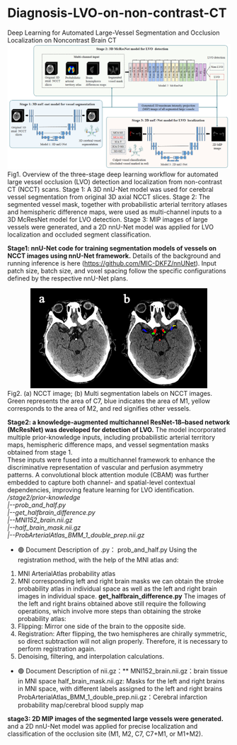 # Diagnosis-LVO-on-non-contrast-CT
Deep Learning for Automated Large-Vessel Segmentation and Occlusion Localization on Noncontrast Brain CT
![image](https://github.com/zsunAI/Diagnosis-LVO-on-non-contrast-CT/blob/main/png/Fig2.png)  
Fig1. Overview of the three-stage deep learning workflow for automated large vessel occlusion (LVO) detection and localization from non-contrast CT (NCCT) scans. Stage 1: A 3D nnU-Net model was used for cerebral vessel segmentation from original 3D axial NCCT slices. Stage 2: The segmented vessel mask, together with probabilistic arterial territory atlases and hemispheric difference maps, were used as multi-channel inputs to a 3D McResNet model for LVO detection. Stage 3: MIP images of large vessels were generated, and a 2D nnU-Net model was applied for LVO localization and occluded segment classification. 

**Stage1: nnU-Net code for training segmentation models of vessels on NCCT images using nnU-Net framework.**
Details of the background and running inference is here (https://github.com/MIC-DKFZ/nnUNet). Input patch size, batch size, and voxel spacing follow the specific configurations defined by the respective nnU-Net plans.
<center>
    <img src="https://github.com/zsunAI/Diagnosis-LVO-on-non-contrast-CT/blob/main/png/Fig1.png" alt="image" />
</center>
Fig2. (a) NCCT image; (b) Multi segmentation labels on NCCT images. Green represents the area of C7, blue indicates the area of M1, yellow corresponds to the area of M2, and red signifies other vessels.  
 
**Stage2: a knowledge-augmented multichannel ResNet-18–based network (McResNet) was developed for detection of LVO.**
The model incorporated multiple prior-knowledge inputs, including probabilistic arterial territory maps,
hemispheric difference maps, and vessel segmentation masks obtained from stage 1.  
These inputs were fused into a multichannel framework to enhance the discriminative representation of vascular and perfusion asymmetry patterns. A convolutional block attention module (CBAM) was further embedded to capture both channel- and spatial-level contextual dependencies, improving feature learning for LVO identification.  
*/stage2/prior-knowledge  
            |--prob_and_half.py  
            |--get_halfbrain_difference.py  
            |--MNI152_brain.nii.gz  
            |--half_brain_mask.nii.gz  
            |--ProbArterialAtlas_BMM_1_double_prep.nii.gz*

- 🟢 Document Description of .py：
  prob_and_half.py Using the registration method, with the help of the MNI atlas and:
1. MNI ArterialAtlas probability atlas
2. MNI corresponding left and right brain masks
we can obtain the stroke probability atlas in individual space as well as the left and right brain images in individual space.
**get_halfbrain_difference.py**
The images of the left and right brains obtained above still require the following operations, which involve more steps than obtaining the stroke probability atlas:
1. Flipping: Mirror one side of the brain to the opposite side.
2. Registration: After flipping, the two hemispheres are chirally symmetric, so direct subtraction will not align properly. Therefore, it is necessary to perform registration again.
3. Denoising, filtering, and interpolation calculations.

- 🟢 Document Description of nii.gz：**
MNI152_brain.nii.gz：brain tissue in MNI space
half_brain_mask.nii.gz: Masks for the left and right brains in MNI space, with different labels assigned to the left and right brains
ProbArterialAtlas_BMM_1_double_prep.nii.gz：Cerebral infarction probability map/cerebral blood supply map


**stage3: 2D MIP images of the segmented large vessels were generated.**
and a 2D nnU-Net model was applied for precise localization and classification of the occlusion site 
(M1, M2, C7, C7+M1, or M1+M2).
